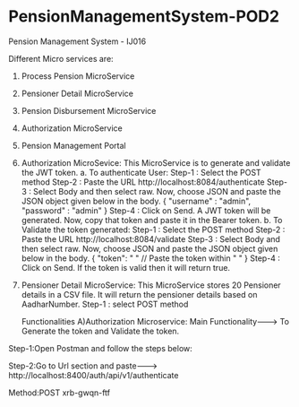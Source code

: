 # PensionManagementSystem-POD2
Pension Management System - IJ016

Different Micro services are:
1. Process Pension MicroService
2. Pensioner Detail MicroService
3. Pension Disbursement MicroService
4. Authorization MicroService
5. Pension Management Portal

1. Authorization MicroSevice:
    This MicroService is to generate and validate the JWT token.
    a. To authenticate User:
         Step-1 : Select the POST method 
         Step-2 : Paste the URL  http://localhost:8084/authenticate
         Step-3 : Select Body and then select raw. Now, choose JSON and paste the JSON object given below in the body.
                   {
                       "username" : "admin",
                       "password" : "admin"
                   }
         Step-4 : Click on Send. A JWT token will be generated. Now, copy that token and paste it in the Bearer token.
    b. To Validate the token generated:
         Step-1 : Select the POST method 
         Step-2 : Paste the URL http://localhost:8084/validate 
         Step-3 : Select Body and then select raw. Now, choose JSON and paste the JSON object given below in the body.
                   {
                       "token": " "    // Paste the token within " " 
                   }
         Step-4 : Click on Send. If the token is valid then it will return true.
         
2. Pensioner Detail MicroService:
    This MicroService stores 20 Pensioner details in a CSV file. It will return the pensioner details based on AadharNumber.
    Step-1 : select POST method
    
    
    
    
    
    
    Functionalities
A)Authorization Microservice:
Main Functionality---> To Generate the token and Validate the token.

Step-1:Open Postman and follow the steps below:

Step-2:Go to Url section and paste---> http://localhost:8400/auth/api/v1/authenticate

Method:POST
xrb-gwqn-ftf
    
    

